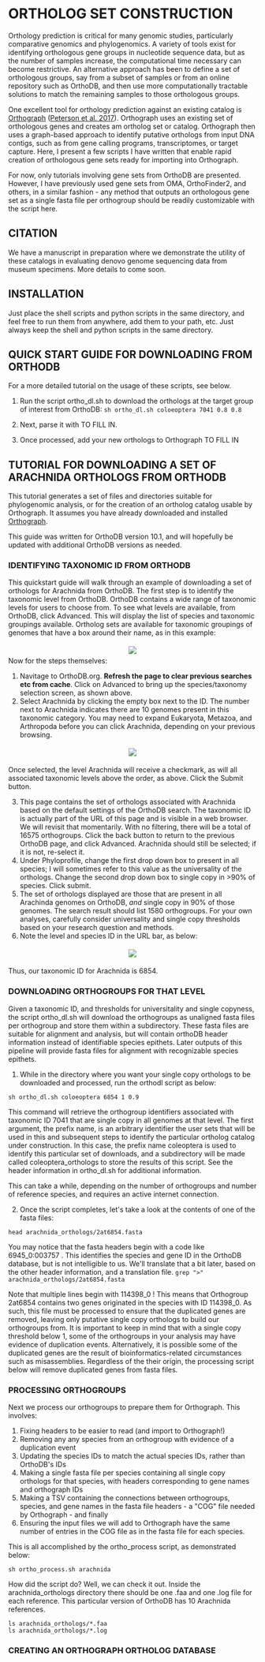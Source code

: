 # ORTHOLOG SET CONSTRUCTION
Orthology prediction is critical for many genomic studies, particularly comparative genomics and phylogenomics. A variety of tools exist for identifying orthologous gene groups in nucleotide sequence data, but as the number of samples increase, the computational time necessary can become restrictive.  An alternative approach has been to define a set of orthologous groups, say from a subset of samples or from an online repository such as OrthoDB, and then use more computationally tractable solutions to match the remaining samples to those orthologous groups.  

One excellent tool for orthology prediction against an existing catalog is [Orthograph](https://github.com/mptrsen/Orthograph) ([Peterson et al. 2017](https://bmcbioinformatics.biomedcentral.com/articles/10.1186/s12859-017-1529-8)). Orthograph uses an existing set of orthologous genes and creates am ortholog set or catalog.  Orthograph then uses a graph-based approach to identify putative orthologs from input DNA contigs, such as from gene calling programs, transcriptomes, or target capture.  Here, I present a few scripts I have written that enable rapid creation of orthologous gene sets ready for importing into Orthograph. 

For now, only tutorials involving gene sets from OrthoDB are presented. However, I have previously used gene sets from OMA, OrthoFinder2, and others, in a similar fashion - any method that outputs an orthologous gene set as a single fasta file per orthogroup should be readily customizable with the script here.

## CITATION

We have a manuscript in preparation where we demonstrate the utility of these catalogs in evaluating denovo genome sequencing data from museum specimens.  More details to come soon.

## INSTALLATION
Just place the shell scripts and python scripts in the same directory, and feel free to run them from anywhere, add them to your path, etc.  Just always keep the shell and python scripts in the same directory.

## QUICK START GUIDE FOR DOWNLOADING FROM ORTHODB
For a more detailed tutorial on the usage of these scripts, see below.

1) Run the script ortho_dl.sh to download the orthologs at the target group of interest from OrthoDB:
```sh ortho_dl.sh coloeoptera 7041 0.8 0.8```  

2) Next, parse it with TO FILL IN.

3) Once processed, add your new orthologs to Orthograph TO FILL IN

## TUTORIAL FOR DOWNLOADING A SET OF ARACHNIDA ORTHOLOGS FROM ORTHODB
This tutorial generates a set of files and directories suitable for phylogenomic analysis, or for the creation of an ortholog catalog usable by Orthograph. It assumes you have already downloaded and installed [Orthograph](https://github.com/mptrsen/Orthograph).

This guide was written for OrthoDB version 10.1, and will hopefully be updated with additional OrthoDB versions as needed.

### IDENTIFYING TAXONOMIC ID FROM ORTHODB
This quickstart guide will walk through an example of downloading a set of orthologs for Arachnida from OrthoDB. The first step is to identify the taxonomic level from OrthoDB.  OrthoDB contains a wide range of taxonomic levels for users to choose from.  To see what levels are available, from OrthoDB, click Advanced.  This will display the list of species and taxonomic groupings available.  Ortholog sets are available for taxonomic groupings of genomes that have  a box around their name, as in this example: 
<center>
<img src="https://github.com/jsoghigian/orthoset_construction/blob/master/example/ortho_db.png?raw=trueg" style="margin:5px 5px 5px 5px"> 
</center>
Now for the steps themselves:

1) Navitage to OrthoDB.org.  **Refresh the page to clear previous searches etc from cache**. Click on Advanced to bring up the species/taxonomy selection screen, as shown above.
2) Select Arachnida by clicking the empty box next to the ID.   The number next to Arachnida indicates there are 10 genomes present in this taxonomic category.  You may need to expand Eukaryota, Metazoa, and Arthropoda before you can click Arachnida, depending on your previous browsing.  

<center>
<img src="https://github.com/jsoghigian/orthoset_construction/blob/master/example/arach1.png?raw=trueg" style="margin:5px 5px 5px 5px"> 
</center>

Once selected, the level Arachnida will receive a checkmark, as will all associated taxonomic levels above the order, as above.  Click the Submit button. 

3) This page contains the set of orthologs associated with Arachnida based on the default settings of the OrthoDB search.  The taxonomic ID is actually part of the URL of this page and is visible in a web browser.  We will revisit that momentarily.  With no filtering, there will be a total of 16575 orthogroups.  Click the back button to return to the previous OrthoDB page, and click Advanced. Arachnida should still be selected; if it is not, re-select it.
4) Under Phyloprofile, change the first drop down box to present in all species; I will sometimes refer to this value as the universality of the orthologs.  Change the second drop down box to single copy in >90% of species.  Click submit.
5) The set of orthologs displayed are those that are present in all Arachinda genomes on OrthoDB, *and* single copy in 90% of those genomes. The search result should list 1580 orthogroups.  For your own analyses, carefully consider universality and single copy thresholds based on your research question and methods. 
6) Note the level and species ID in the URL bar, as below:

<center>
<img src="https://github.com/jsoghigian/orthoset_construction/blob/master/example/arach2.png?raw=trueg" style="margin:5px 5px 5px 5px"> 
</center>

Thus, our taxonomic ID for Arachnida is 6854.

### DOWNLOADING ORTHOGROUPS FOR THAT LEVEL
Given a taxonomic ID, and thresholds for universitality and single copyness, the script ortho_dl.sh will download the orthogroups as unaligned fasta files per orthogroup and store them within a subdirectory.  These fasta files are suitable for alignment and analysis, but will contain orthoDB header information instead of identifiable species epithets.  Later outputs of this pipeline will provide fasta files for alignment with recognizable species epithets.
1) While in the directory where you want your single copy orthologs to be downloaded and processed, run the orthodl script as below:

```sh ortho_dl.sh coloeoptera 6854 1 0.9```  

This command will retrieve the orthogroup identifiers associated with taxonomic ID 7041 that are single copy in all genomes at that level. The first argument, the prefix name, is an arbitrary identifier the user sets that will be used in this and subsequent steps to identify the particular ortholog catalog under construction.  In this case, the prefix name coleoptera is used to identify this particular set of downloads, and a subdirectory will be made called coleoptera_orthologs to store the results of this script.   See the header information in ortho_dl.sh for additional information.

This can take a while, depending on the number of orthogroups and number of reference species, and requires an active internet connection.  

2) Once the script completes, let's take a look at the contents of one of the fasta files:

```head arachnida_orthologs/2at6854.fasta```

You may notice that the fasta headers begin with a code like 6945_0:003757 . This identifies the species and gene ID in the OrthoDB database, but is not intelligible to us. We'll translate that a bit later, based on the other header information, and a translation file.
```grep ">" arachnida_orthologs/2at6854.fasta```

Note that multiple lines begin with 114398_0 ! This means that Orthogroup 2at6854 contains two genes originated in the species with ID 114398_0. As such, this file must be processed to ensure that the duplicated genes are removed, leaving only putative single copy orthologs to build our orthogroups from. It is important to keep in mind that with a single copy threshold below 1, some of the orthogroups in your analysis may have evidence of duplication events. Alternatively, it is possible some of the duplicated genes are the result of bioinformatics-related circumstances such as misassemblies. Regardless of the their origin, the processing script below will remove duplicated genes from fasta files.

### PROCESSING ORTHOGROUPS
Next we process our orthogroups to prepare them for Orthograph.  This involves: 

1) Fixing headers to be easier to read (and import to Orthograph!)
2) Removing any any species from an orthogroup with evidence of a duplication event
3) Updating the species IDs to match the actual species IDs, rather than OrthoDB's IDs
4) Making a single fasta file per species containing all single copy orthologs for that species, with headers corresponding to gene names and orthograph IDs
5) Making a TSV containing the connections between orthogroups, species, and gene names in the fasta file headers - a "COG" file needed by Orthograph - and finally
6) Ensuring the input files we will add to Orthograph have the same number of entries in the COG file as in the fasta file for each species.

This is all accomplished by the ortho_process script, as demonstrated below:

```sh ortho_process.sh arachnida```

How did the script do?  Well, we can check it out.  Inside the arachnida_orthologs directory there should be one .faa and one .log file for each reference.  This particular version of OrthoDB has 10 Arachnida references.

```ls arachnida_orthologs/*.faa```  
```ls arachnida_orthologs/*.log```

### CREATING AN ORTHOGRAPH ORTHOLOG DATABASE
